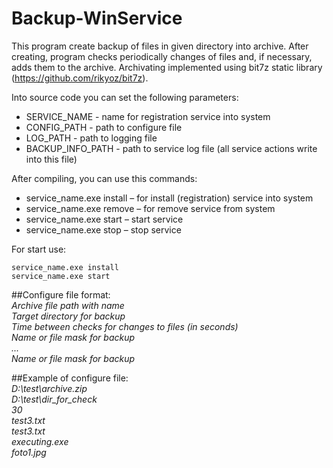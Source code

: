 # Backup-WinService
This program create backup of files in given directory into archive. After creating, program checks periodically changes of files and, if necessary, adds them to the archive.
Archivating implemented using bit7z static library (https://github.com/rikyoz/bit7z).

Into source code you can set the following parameters:
* SERVICE_NAME - name for registration service into system
* CONFIG_PATH - path to configure file
* LOG_PATH - path to logging file
* BACKUP_INFO_PATH - path to service log file (all service actions write into this file)
  
After compiling, you can use this commands:  
* service_name.exe install – for install (registration) service into system
* service_name.exe remove – for remove service from system
* service_name.exe start – start service
* service_name.exe stop – stop service

For start use:
```
service_name.exe install
service_name.exe start
```
##Configure file format:  
*Archive file path with name  
Target directory for backup  
Time between checks for changes to files (in seconds)  
Name or file mask for backup  
...  
Name or file mask for backup*

##Example of configure file:  
*D:\test\archive.zip  
D:\test\dir_for_check  
30  
test3.txt  
test3.txt  
executing.exe  
foto1.jpg*
